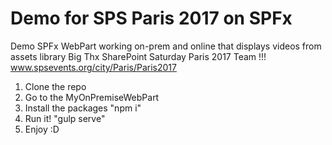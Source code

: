 # Demo for SPS Paris 2017 on SPFx

Demo SPFx WebPart working on-prem and online that displays videos from assets library
Big Thx SharePoint Saturday Paris 2017 Team !!! 
www.spsevents.org/city/Paris/Paris2017

1. Clone the repo
2. Go to the MyOnPremiseWebPart
3. Install the packages "npm i"
4. Run it! "gulp serve"
5. Enjoy :D
